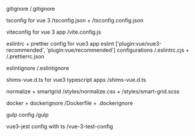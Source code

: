 gitignore
  /.gitignore

tsconfig for vue 3
  /tsconfig.json + /tsconfig.config.json

viteconfig for vue 3 app 
  /vite.config.js

eslintrc + prettier config for vue3 app eslint ['plugin:vue/vue3-recommended', 'plugin:vue/recommended'] configurations
  /.eslintrc.cjs + /.prettierrc.json

eslintignore
  /.eslintignore

shims-vue.d.ts for vue3 typescript apps
  /shims-vue.d.ts
  
normalize + smartgrid
  /styles/normalize.css + /styles/smart-grid.scss

docker + dockerignore
  /Dockerfile + .dockerignore

gulp config
  /gulp

vue3-jest config with ts
  /vue-3-test-config




